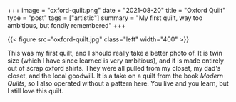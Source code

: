+++
image = "oxford-quilt.png"
date = "2021-08-20"
title = "Oxford Quilt"
type = "post"
tags = ["artistic"]
summary = "My first quilt, way too ambitious, but fondly remembered"
+++

{{< figure src="oxford-quilt.jpg" class="left" width="400" >}}

This was my first quilt, and I should really take a better photo of. It is twin size (which I have since learned is very ambitious), and it is made entirely out of scrap oxford shirts. They were all pulled from my closet, my dad's closet, and the local goodwill. It is a take on a quilt from the book _Modern Quilts_, so I also operated without a pattern here. You live and you learn, but I still love this quilt. 